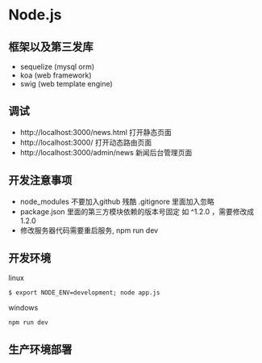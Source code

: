 # Node.js



## 框架以及第三发库

* sequelize (mysql orm)
* koa (web framework)
* swig (web template engine)


## 调试

* http://localhost:3000/news.html 打开静态页面
* http://localhost:3000/ 打开动态路由页面
* http://localhost:3000/admin/news 新闻后台管理页面

## 开发注意事项

* node_modules 不要加入github 残酷  .gitignore 里面加入忽略
* package.json 里面的第三方模块依赖的版本号固定 如 ^1.2.0 ，需要修改成 1.2.0
* 修改服务器代码需要重启服务, npm run dev


## 开发环境

linux
```
$ export NODE_ENV=development; node app.js
```

windows
```
npm run dev
```

## 生产环境部署

